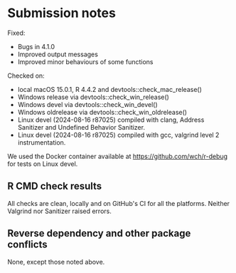 # Submission notes

Fixed:
- Bugs in 4.1.0
- Improved output messages
- Improved minor behaviours of some functions

Checked on: 
* local macOS 15.0.1, R 4.4.2 and devtools::check_mac_release()
* Windows release via devtools::check_win_release()
* Windows devel via devtools::check_win_devel()
* Windows oldrelease via devtools::check_win_oldrelease()
* Linux devel (2024-08-16 r87025) compiled with clang, Address Sanitizer and Undefined Behavior Sanitizer.
* Linux devel (2024-08-16 r87025) compiled with gcc, valgrind level 2 instrumentation.

We used the Docker container available at https://github.com/wch/r-debug for tests on Linux devel. 

## R CMD check results

All checks are clean, locally and on GitHub's CI for all the platforms. Neither Valgrind nor Sanitizer raised errors. 

## Reverse dependency and other package conflicts

None, except those noted above.
